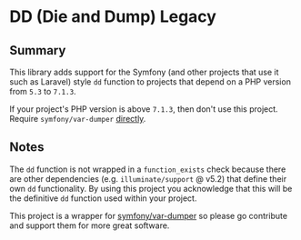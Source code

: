 # DD (Die and Dump) Legacy

## Summary
This library adds support for the Symfony (and other projects that use it such as Laravel) style `dd` function to projects that depend on a PHP version from `5.3` to `7.1.3`. 

If your project's PHP version is above `7.1.3`, then don't use this project. Require `symfony/var-dumper` [directly](https://symfony.com/components/VarDumper).

## Notes
The `dd` function is not wrapped in a `function_exists` check because there are other dependencies (e.g. `illuminate/support` @ v5.2) that define their own `dd` functionality. By using this project you acknowledge that this will be the definitive `dd` function used within your project.

This project is a wrapper for [symfony/var-dumper](https://symfony.com/components/VarDumper) so please go contribute and support them for more great software.